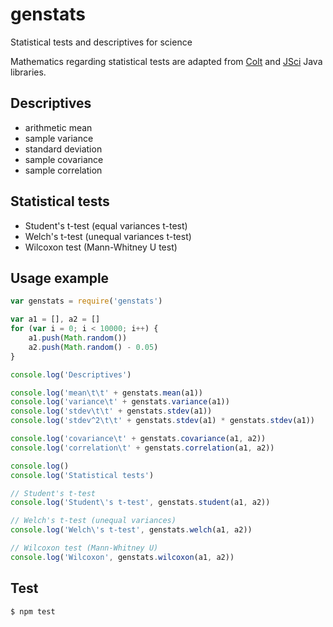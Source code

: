 # genstats
Statistical tests and descriptives for science

Mathematics regarding statistical tests are adapted from [Colt](https://dst.lbl.gov/ACSSoftware/colt/) and [JSci](http://jsci.sourceforge.net/) Java libraries. 

## Descriptives

* arithmetic mean
* sample variance
* standard deviation
* sample covariance
* sample correlation

## Statistical tests

* Student's t-test (equal variances t-test)
* Welch's t-test (unequal variances t-test)
* Wilcoxon test (Mann-Whitney U test)

## Usage example
```javascript
var genstats = require('genstats')

var a1 = [], a2 = []
for (var i = 0; i < 10000; i++) {
    a1.push(Math.random())
    a2.push(Math.random() - 0.05)
}

console.log('Descriptives')

console.log('mean\t\t' + genstats.mean(a1))
console.log('variance\t' + genstats.variance(a1))
console.log('stdev\t\t' + genstats.stdev(a1))
console.log('stdev^2\t\t' + genstats.stdev(a1) * genstats.stdev(a1))

console.log('covariance\t' + genstats.covariance(a1, a2))
console.log('correlation\t' + genstats.correlation(a1, a2))

console.log()
console.log('Statistical tests')

// Student's t-test                                                                                                                                                                
console.log('Student\'s t-test', genstats.student(a1, a2))

// Welch's t-test (unequal variances)                                                                                                                                              
console.log('Welch\'s t-test', genstats.welch(a1, a2))

// Wilcoxon test (Mann-Whitney U)                                                                                                                                                  
console.log('Wilcoxon', genstats.wilcoxon(a1, a2))

```

## Test
```bash
$ npm test
```
